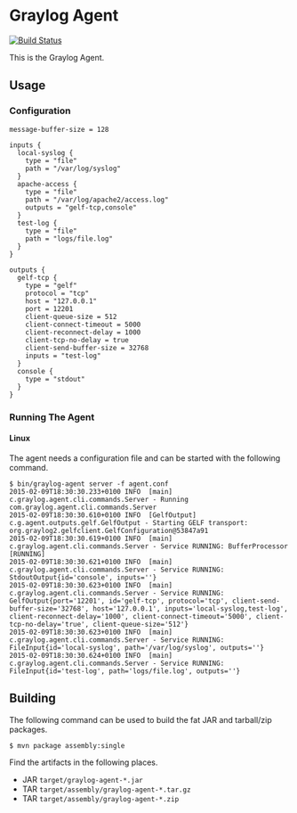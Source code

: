 Graylog Agent
=============

[![Build Status](https://travis-ci.org/Graylog2/agent.svg?branch=master)](https://travis-ci.org/Graylog2/agent)

This is the Graylog Agent.

## Usage


### Configuration

```
message-buffer-size = 128

inputs {
  local-syslog {
    type = "file"
    path = "/var/log/syslog"
  }
  apache-access {
    type = "file"
    path = "/var/log/apache2/access.log"
    outputs = "gelf-tcp,console"
  }
  test-log {
    type = "file"
    path = "logs/file.log"
  }
}

outputs {
  gelf-tcp {
    type = "gelf"
    protocol = "tcp"
    host = "127.0.0.1"
    port = 12201
    client-queue-size = 512
    client-connect-timeout = 5000
    client-reconnect-delay = 1000
    client-tcp-no-delay = true
    client-send-buffer-size = 32768
    inputs = "test-log"
  }
  console {
    type = "stdout"
  }
}
```

### Running The Agent

#### Linux

The agent needs a configuration file and can be started with the following command.

```
$ bin/graylog-agent server -f agent.conf
2015-02-09T18:30:30.233+0100 INFO  [main] c.graylog.agent.cli.commands.Server - Running com.graylog.agent.cli.commands.Server
2015-02-09T18:30:30.610+0100 INFO  [GelfOutput] c.g.agent.outputs.gelf.GelfOutput - Starting GELF transport: org.graylog2.gelfclient.GelfConfiguration@53847a91
2015-02-09T18:30:30.619+0100 INFO  [main] c.graylog.agent.cli.commands.Server - Service RUNNING: BufferProcessor [RUNNING]
2015-02-09T18:30:30.621+0100 INFO  [main] c.graylog.agent.cli.commands.Server - Service RUNNING: StdoutOutput{id='console', inputs=''}
2015-02-09T18:30:30.623+0100 INFO  [main] c.graylog.agent.cli.commands.Server - Service RUNNING: GelfOutput{port='12201', id='gelf-tcp', protocol='tcp', client-send-buffer-size='32768', host='127.0.0.1', inputs='local-syslog,test-log', client-reconnect-delay='1000', client-connect-timeout='5000', client-tcp-no-delay='true', client-queue-size='512'}
2015-02-09T18:30:30.623+0100 INFO  [main] c.graylog.agent.cli.commands.Server - Service RUNNING: FileInput{id='local-syslog', path='/var/log/syslog', outputs=''}
2015-02-09T18:30:30.624+0100 INFO  [main] c.graylog.agent.cli.commands.Server - Service RUNNING: FileInput{id='test-log', path='logs/file.log', outputs=''}
```

## Building

The following command can be used to build the fat JAR and tarball/zip packages.

```
$ mvn package assembly:single
```

Find the artifacts in the following places.

* JAR `target/graylog-agent-*.jar`
* TAR `target/assembly/graylog-agent-*.tar.gz`
* TAR `target/assembly/graylog-agent-*.zip`
